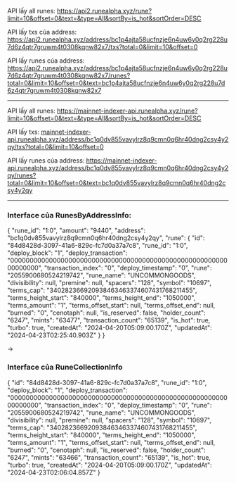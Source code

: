 
API lấy all runes: https://api2.runealpha.xyz/rune?limit=10&offset=0&text=&type=All&sortBy=is_hot&sortOrder=DESC 

API lấy txs của address: https://api2.runealpha.xyz/address/bc1p4ajta58ucfnzje6n4uw6y0q2rg228u7d6z4qtr7gruwm4t0308kqnw82x7/txs?total=0&limit=10&offset=0

API lấy runes của address: https://api2.runealpha.xyz/address/bc1p4ajta58ucfnzje6n4uw6y0q2rg228u7d6z4qtr7gruwm4t0308kqnw82x7/runes?total=0&limit=10&offset=0&text=bc1p4ajta58ucfnzje6n4uw6y0q2rg228u7d6z4qtr7gruwm4t0308kqnw82x7

---
API lấy all runes: https://mainnet-indexer-api.runealpha.xyz/rune?limit=10&offset=0&text=&type=All&sortBy=is_hot&sortOrder=DESC

API lấy txs: [mainnet-indexer-api.runealpha.xyz/address/bc1q0dv855vavylrz8q9cmn0q6hr40dng2csy4y2qy/txs?total=0&limit=10&offset=0](https://mainnet-indexer-api.runealpha.xyz/address/bc1q0dv855vavylrz8q9cmn0q6hr40dng2csy4y2qy/txs?total=0&limit=10&offset=0)

API lấy runes của address: https://mainnet-indexer-api.runealpha.xyz/address/bc1q0dv855vavylrz8q9cmn0q6hr40dng2csy4y2qy/runes?total=0&limit=10&offset=0&text=bc1q0dv855vavylrz8q9cmn0q6hr40dng2csy4y2qy

---
### Interface của RunesByAddressInfo:
{
	"rune_id": "1:0",
	"amount": "9440",
	"address": "bc1q0dv855vavylrz8q9cmn0q6hr40dng2csy4y2qy",
	"rune": {
		"id": "84d8428d-3097-41a6-829c-fc7d0a37a7c8",
		"rune_id": "1:0",
		"deploy_block": "1",
		"deploy_transaction": "0000000000000000000000000000000000000000000000000000000000000000",
		"transaction_index": "0",
		"deploy_timestamp": "0",
		"rune": "2055900680524219742",
		"rune_name": "UNCOMMONGOODS",
		"divisibility": null,
		"premine": null,
		"spacers": "128",
		"symbol": "10697",
		"terms_cap": "340282366920938463463374607431768211455",
		"terms_height_start": "840000",
		"terms_height_end": "1050000",
		"terms_amount": "1",
		"terms_offset_start": null,
		"terms_offset_end": null,
		"burned": "0",
		"cenotaph": null,
		"is_reserved": false,
		"holder_count": "6247",
		"mints": "63477",
		"transaction_count": "65139",
		"is_hot": true,
		"turbo": true,
		"createdAt": "2024-04-20T05:09:00.170Z",
		"updatedAt": "2024-04-23T02:25:40.903Z"
	}
}

->


### Interface của RuneCollectionInfo

{
	"id": "84d8428d-3097-41a6-829c-fc7d0a37a7c8",
	"rune_id": "1:0",
	"deploy_block": "1",
	"deploy_transaction": "0000000000000000000000000000000000000000000000000000000000000000",
	"transaction_index": "0",
	"deploy_timestamp": "0",
	"rune": "2055900680524219742",
	"rune_name": "UNCOMMONGOODS",
	"divisibility": null,
	"premine": null,
	"spacers": "128",
	"symbol": "10697",
	"terms_cap": "340282366920938463463374607431768211455",
	"terms_height_start": "840000",
	"terms_height_end": "1050000",
	"terms_amount": "1",
	"terms_offset_start": null,
	"terms_offset_end": null,
	"burned": "0",
	"cenotaph": null,
	"is_reserved": false,
	"holder_count": "6247",
	"mints": "63466",
	"transaction_count": "65139",
	"is_hot": true,
	"turbo": true,
	"createdAt": "2024-04-20T05:09:00.170Z",
	"updatedAt": "2024-04-23T02:06:04.857Z"
}
